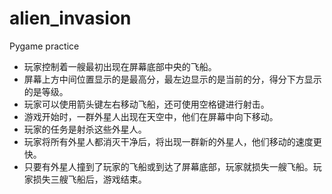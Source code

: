 # alien_invasion
Pygame practice

* 玩家控制着一艘最初出现在屏幕底部中央的飞船。
* 屏幕上方中间位置显示的是最高分，最左边显示的是当前的分，得分下方显示的是等级。
* 玩家可以使用箭头键左右移动飞船，还可使用空格键进行射击。
* 游戏开始时，一群外星人出现在天空中，他们在屏幕中向下移动。
* 玩家的任务是射杀这些外星人。
* 玩家将所有外星人都消灭干净后，将出现一群新的外星人，他们移动的速度更快。
* 只要有外星人撞到了玩家的飞船或到达了屏幕底部，玩家就损失一艘飞船。玩家损失三艘飞船后，游戏结束。
